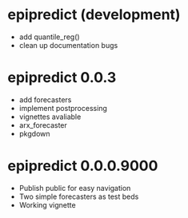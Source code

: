 # epipredict (development)

* add quantile_reg()
* clean up documentation bugs

# epipredict 0.0.3

* add forecasters
* implement postprocessing
* vignettes avaliable
* arx_forecaster
* pkgdown

# epipredict 0.0.0.9000

* Publish public for easy navigation
* Two simple forecasters as test beds
* Working vignette
